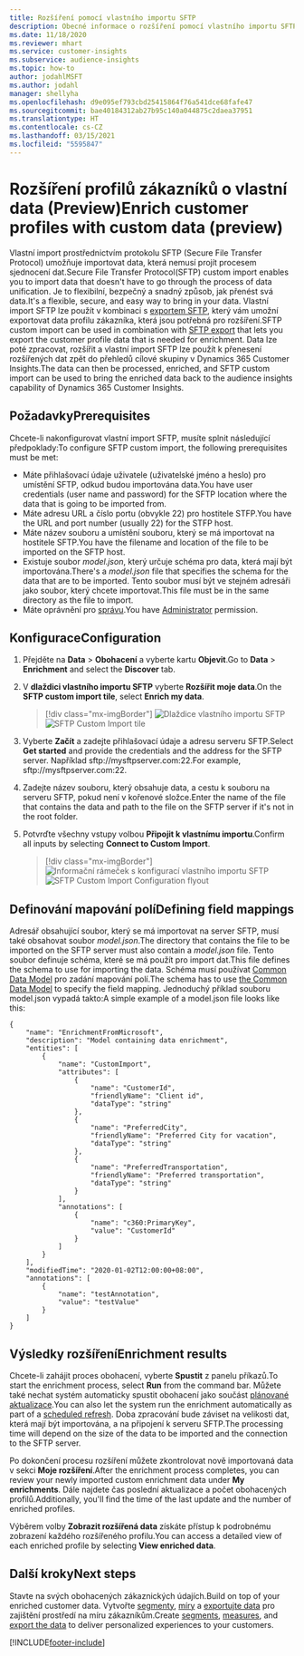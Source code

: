 ```yaml
---
title: Rozšíření pomocí vlastního importu SFTP
description: Obecné informace o rozšíření pomocí vlastního importu SFTP.
ms.date: 11/18/2020
ms.reviewer: mhart
ms.service: customer-insights
ms.subservice: audience-insights
ms.topic: how-to
author: jodahlMSFT
ms.author: jodahl
manager: shellyha
ms.openlocfilehash: d9e095ef793cbd25415864f76a541dce68fafe47
ms.sourcegitcommit: bae40184312ab27b95c140a044875c2daea37951
ms.translationtype: HT
ms.contentlocale: cs-CZ
ms.lasthandoff: 03/15/2021
ms.locfileid: "5595847"
---
```

# <a name="enrich-customer-profiles-with-custom-data-preview"></a><span data-ttu-id="b7116-103">Rozšíření profilů zákazníků o vlastní data (Preview)</span><span class="sxs-lookup"><span data-stu-id="b7116-103">Enrich customer profiles with custom data (preview)</span></span>

<span data-ttu-id="b7116-104">Vlastní import prostřednictvím protokolu SFTP (Secure File Transfer Protocol) umožňuje importovat data, která nemusí projít procesem sjednocení dat.</span><span class="sxs-lookup"><span data-stu-id="b7116-104">Secure File Transfer Protocol(SFTP) custom import enables you to import data that doesn't have to go through the process of data unification.</span></span> <span data-ttu-id="b7116-105">Je to flexibilní, bezpečný a snadný způsob, jak přenést svá data.</span><span class="sxs-lookup"><span data-stu-id="b7116-105">It's a flexible, secure, and easy way to bring in your data.</span></span> <span data-ttu-id="b7116-106">Vlastní import SFTP lze použít v kombinaci s [exportem SFTP](export-sftp.md), který vám umožní exportovat data profilu zákazníka, která jsou potřebná pro rozšíření.</span><span class="sxs-lookup"><span data-stu-id="b7116-106">SFTP custom import can be used in combination with [SFTP export](export-sftp.md) that lets you export the customer profile data that is needed for enrichment.</span></span> <span data-ttu-id="b7116-107">Data lze poté zpracovat, rozšířit a vlastní import SFTP lze použít k přenesení rozšířených dat zpět do přehledů cílové skupiny v Dynamics 365 Customer Insights.</span><span class="sxs-lookup"><span data-stu-id="b7116-107">The data can then be processed, enriched, and SFTP custom import can be used to bring the enriched data back to the audience insights capability of Dynamics 365 Customer Insights.</span></span>

## <a name="prerequisites"></a><span data-ttu-id="b7116-108">Požadavky</span><span class="sxs-lookup"><span data-stu-id="b7116-108">Prerequisites</span></span>

<span data-ttu-id="b7116-109">Chcete-li nakonfigurovat vlastní import SFTP, musíte splnit následující předpoklady:</span><span class="sxs-lookup"><span data-stu-id="b7116-109">To configure SFTP custom import, the following prerequisites must be met:</span></span>

- <span data-ttu-id="b7116-110">Máte přihlašovací údaje uživatele (uživatelské jméno a heslo) pro umístění SFTP, odkud budou importována data.</span><span class="sxs-lookup"><span data-stu-id="b7116-110">You have user credentials (user name and password) for the SFTP location where the data that is going to be imported from.</span></span>
- <span data-ttu-id="b7116-111">Máte adresu URL a číslo portu (obvykle 22) pro hostitele STFP.</span><span class="sxs-lookup"><span data-stu-id="b7116-111">You have the URL and port number (usually 22) for the STFP host.</span></span>
- <span data-ttu-id="b7116-112">Máte název souboru a umístění souboru, který se má importovat na hostitele SFTP.</span><span class="sxs-lookup"><span data-stu-id="b7116-112">You have the filename and location of the file to be imported on the SFTP host.</span></span>
- <span data-ttu-id="b7116-113">Existuje soubor *model.json*, který určuje schéma pro data, která mají být importována.</span><span class="sxs-lookup"><span data-stu-id="b7116-113">There's a *model.json* file that specifies the schema for the data that are to be imported.</span></span> <span data-ttu-id="b7116-114">Tento soubor musí být ve stejném adresáři jako soubor, který chcete importovat.</span><span class="sxs-lookup"><span data-stu-id="b7116-114">This file must be in the same directory as the file to import.</span></span>
- <span data-ttu-id="b7116-115">Máte oprávnění pro [správu](permissions.md#administrator).</span><span class="sxs-lookup"><span data-stu-id="b7116-115">You have [Administrator](permissions.md#administrator) permission.</span></span>

## <a name="configuration"></a><span data-ttu-id="b7116-116">Konfigurace</span><span class="sxs-lookup"><span data-stu-id="b7116-116">Configuration</span></span>

1. <span data-ttu-id="b7116-117">Přejděte na **Data** > **Obohacení** a vyberte kartu **Objevit**.</span><span class="sxs-lookup"><span data-stu-id="b7116-117">Go to **Data** > **Enrichment** and select the **Discover** tab.</span></span>

1. <span data-ttu-id="b7116-118">V **dlaždici vlastního importu SFTP** vyberte **Rozšířit moje data**.</span><span class="sxs-lookup"><span data-stu-id="b7116-118">On the **SFTP custom import tile**, select **Enrich my data**.</span></span>

   > [!div class="mx-imgBorder"]
   > <span data-ttu-id="b7116-119">![Dlaždice vlastního importu SFTP](media/SFTP_Custom_Import_tile.png "Dlaždice vlastního importu SFTP")</span><span class="sxs-lookup"><span data-stu-id="b7116-119">![SFTP Custom Import tile](media/SFTP_Custom_Import_tile.png "SFTP Custom Import tile")</span></span>

1. <span data-ttu-id="b7116-120">Vyberte **Začít** a zadejte přihlašovací údaje a adresu serveru SFTP.</span><span class="sxs-lookup"><span data-stu-id="b7116-120">Select **Get started** and provide the credentials and the address for the SFTP server.</span></span> <span data-ttu-id="b7116-121">Například sftp://mysftpserver.com:22.</span><span class="sxs-lookup"><span data-stu-id="b7116-121">For example, sftp://mysftpserver.com:22.</span></span>

1. <span data-ttu-id="b7116-122">Zadejte název souboru, který obsahuje data, a cestu k souboru na serveru SFTP, pokud není v kořenové složce.</span><span class="sxs-lookup"><span data-stu-id="b7116-122">Enter the name of the file that contains the data and path to the file on the SFTP server if it's not in the root folder.</span></span>

1. <span data-ttu-id="b7116-123">Potvrďte všechny vstupy volbou **Připojit k vlastnímu importu**.</span><span class="sxs-lookup"><span data-stu-id="b7116-123">Confirm all inputs by selecting **Connect to Custom Import**.</span></span>

   > [!div class="mx-imgBorder"]
   > <span data-ttu-id="b7116-124">![Informační rámeček s konfigurací vlastního importu SFTP](media/SFTP_Custom_Import_Configuration_flyout.png "Informační rámeček s konfigurací vlastního importu SFTP")</span><span class="sxs-lookup"><span data-stu-id="b7116-124">![SFTP Custom Import Configuration flyout](media/SFTP_Custom_Import_Configuration_flyout.png "SFTP Custom Import Configuration flyout")</span></span>

## <a name="defining-field-mappings"></a><span data-ttu-id="b7116-125">Definování mapování polí</span><span class="sxs-lookup"><span data-stu-id="b7116-125">Defining field mappings</span></span> 

<span data-ttu-id="b7116-126">Adresář obsahující soubor, který se má importovat na server SFTP, musí také obsahovat soubor *model.json*.</span><span class="sxs-lookup"><span data-stu-id="b7116-126">The directory that contains the file to be imported on the SFTP server must also contain a *model.json* file.</span></span> <span data-ttu-id="b7116-127">Tento soubor definuje schéma, které se má použít pro import dat.</span><span class="sxs-lookup"><span data-stu-id="b7116-127">This file defines the schema to use for importing the data.</span></span> <span data-ttu-id="b7116-128">Schéma musí používat [Common Data Model](/common-data-model/) pro zadání mapování polí.</span><span class="sxs-lookup"><span data-stu-id="b7116-128">The schema has to use [the Common Data Model](/common-data-model/) to specify the field mapping.</span></span> <span data-ttu-id="b7116-129">Jednoduchý příklad souboru model.json vypadá takto:</span><span class="sxs-lookup"><span data-stu-id="b7116-129">A simple example of a model.json file looks like this:</span></span>

```
{
    "name": "EnrichmentFromMicrosoft",
    "description": "Model containing data enrichment",
    "entities": [
        {
            "name": "CustomImport",
            "attributes": [
                {
                    "name": "CustomerId",
                    "friendlyName": "Client id",
                    "dataType": "string"
                },
                {
                    "name": "PreferredCity",
                    "friendlyName": "Preferred City for vacation",
                    "dataType": "string"
                },
                {
                    "name": "PreferredTransportation",
                    "friendlyName": "Preferred transportation",
                    "dataType": "string"
                }
            ],
            "annotations": [
                {
                    "name": "c360:PrimaryKey",
                    "value": "CustomerId"
                }
            ]
        }
    ],
    "modifiedTime": "2020-01-02T12:00:00+08:00",
    "annotations": [
        {
            "name": "testAnnotation",
            "value": "testValue"
        }
    ]
}
```

## <a name="enrichment-results"></a><span data-ttu-id="b7116-130">Výsledky rozšíření</span><span class="sxs-lookup"><span data-stu-id="b7116-130">Enrichment results</span></span>

<span data-ttu-id="b7116-131">Chcete-li zahájit proces obohacení, vyberte **Spustit** z panelu příkazů.</span><span class="sxs-lookup"><span data-stu-id="b7116-131">To start the enrichment process, select **Run** from the command bar.</span></span> <span data-ttu-id="b7116-132">Můžete také nechat systém automaticky spustit obohacení jako součást [plánované aktualizace](system.md#schedule-tab).</span><span class="sxs-lookup"><span data-stu-id="b7116-132">You can also let the system run the enrichment automatically as part of a [scheduled refresh](system.md#schedule-tab).</span></span> <span data-ttu-id="b7116-133">Doba zpracování bude záviset na velikosti dat, která mají být importována, a na připojení k serveru SFTP.</span><span class="sxs-lookup"><span data-stu-id="b7116-133">The processing time will depend on the size of the data to be imported and the connection to the SFTP server.</span></span>

<span data-ttu-id="b7116-134">Po dokončení procesu rozšíření můžete zkontrolovat nově importovaná data v sekci **Moje rozšíření**.</span><span class="sxs-lookup"><span data-stu-id="b7116-134">After the enrichment process completes, you can review your newly imported custom enrichment data under **My enrichments**.</span></span> <span data-ttu-id="b7116-135">Dále najdete čas poslední aktualizace a počet obohacených profilů.</span><span class="sxs-lookup"><span data-stu-id="b7116-135">Additionally, you'll find the time of the last update and the number of enriched profiles.</span></span>

<span data-ttu-id="b7116-136">Výběrem volby **Zobrazit rozšířená data** získáte přístup k podrobnému zobrazení každého rozšířeného profilu.</span><span class="sxs-lookup"><span data-stu-id="b7116-136">You can access a detailed view of each enriched profile by selecting **View enriched data**.</span></span>

## <a name="next-steps"></a><span data-ttu-id="b7116-137">Další kroky</span><span class="sxs-lookup"><span data-stu-id="b7116-137">Next steps</span></span>

<span data-ttu-id="b7116-138">Stavte na svých obohacených zákaznických údajích.</span><span class="sxs-lookup"><span data-stu-id="b7116-138">Build on top of your enriched customer data.</span></span> <span data-ttu-id="b7116-139">Vytvořte [segmenty](segments.md), [míry](measures.md) a [exportujte data](export-destinations.md) pro zajištění prostředí na míru zákazníkům.</span><span class="sxs-lookup"><span data-stu-id="b7116-139">Create [segments](segments.md), [measures](measures.md), and [export the data](export-destinations.md) to deliver personalized experiences to your customers.</span></span>




[!INCLUDE[footer-include](../includes/footer-banner.md)]